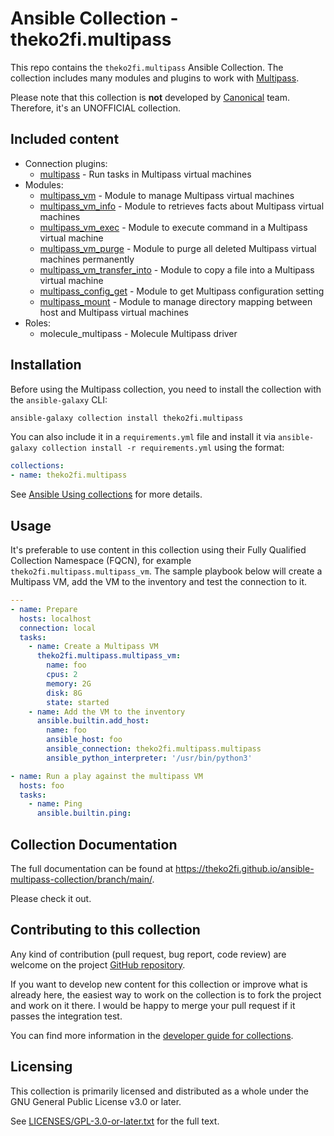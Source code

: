 <!--
Copyright (c) Ansible Project
GNU General Public License v3.0+ (see LICENSES/GPL-3.0-or-later.txt or https://www.gnu.org/licenses/gpl-3.0.txt)
SPDX-License-Identifier: GPL-3.0-or-later
-->

# Ansible Collection - theko2fi.multipass

This repo contains the `theko2fi.multipass` Ansible Collection. The collection includes many modules and plugins to work with [Multipass](https://multipass.run/).

Please note that this collection is **not** developed by [Canonical](https://canonical.com/) team. Therefore, it's an UNOFFICIAL collection.

## Included content

* Connection plugins:
    - [multipass](https://theko2fi.github.io/ansible-multipass-collection/branch/main/multipass_connection.html) - Run tasks in Multipass virtual machines
* Modules:
    - [multipass_vm](https://theko2fi.github.io/ansible-multipass-collection/branch/main/multipass_vm_module.html) - Module to manage Multipass virtual machines
    - [multipass_vm_info](https://theko2fi.github.io/ansible-multipass-collection/branch/main/multipass_vm_info_module.html) - Module to retrieves facts about Multipass virtual machines
    - [multipass_vm_exec](https://theko2fi.github.io/ansible-multipass-collection/branch/main/multipass_vm_exec_module.html) - Module to execute command in a Multipass virtual machine
    - [multipass_vm_purge](https://theko2fi.github.io/ansible-multipass-collection/branch/main/multipass_vm_purge_module.html) - Module to purge all deleted Multipass virtual machines permanently
    - [multipass_vm_transfer_into](https://theko2fi.github.io/ansible-multipass-collection/branch/main/multipass_vm_transfer_into_module.html) - Module to copy a file into a Multipass virtual machine
    - [multipass_config_get](https://theko2fi.github.io/ansible-multipass-collection/branch/main/multipass_config_get_module.html) - Module to get Multipass configuration setting
    - [multipass_mount](https://theko2fi.github.io/ansible-multipass-collection/branch/main/multipass_mount_module.html) - Module to manage directory mapping between host and Multipass virtual machines
* Roles:
    - molecule_multipass - Molecule Multipass driver 

## Installation

Before using the Multipass collection, you need to install the collection with the `ansible-galaxy` CLI:

```bash
ansible-galaxy collection install theko2fi.multipass
```

You can also include it in a `requirements.yml` file and install it via `ansible-galaxy collection install -r requirements.yml` using the format:

```yaml
collections:
- name: theko2fi.multipass
```

See [Ansible Using collections](https://docs.ansible.com/ansible/latest/user_guide/collections_using.html) for more details.

## Usage

It's preferable to use content in this collection using their Fully Qualified Collection Namespace (FQCN), for example `theko2fi.multipass.multipass_vm`. The sample playbook below will create a Multipass VM, add the VM to the inventory and test the connection to it.

```yaml
---
- name: Prepare
  hosts: localhost
  connection: local
  tasks:
    - name: Create a Multipass VM
      theko2fi.multipass.multipass_vm:
        name: foo
        cpus: 2
        memory: 2G
        disk: 8G
        state: started
    - name: Add the VM to the inventory
      ansible.builtin.add_host:
        name: foo
        ansible_host: foo
        ansible_connection: theko2fi.multipass.multipass
        ansible_python_interpreter: '/usr/bin/python3'

- name: Run a play against the multipass VM
  hosts: foo
  tasks:
    - name: Ping
      ansible.builtin.ping:
```

## Collection Documentation

The full documentation can be found at https://theko2fi.github.io/ansible-multipass-collection/branch/main/.

Please check it out.

## Contributing to this collection

Any kind of contribution (pull request, bug report, code review) are welcome on the project [GitHub repository](https://github.com/theko2fi/ansible-multipass-collection).

If you want to develop new content for this collection or improve what is already here, the easiest way to work on the collection is to fork the project and work on it there. I would be happy to merge your pull request if it passes the integration test.

You can find more information in the [developer guide for collections](https://docs.ansible.com/ansible/devel/dev_guide/developing_collections.html#contributing-to-collections).


## Licensing

This collection is primarily licensed and distributed as a whole under the GNU General Public License v3.0 or later.

See [LICENSES/GPL-3.0-or-later.txt](https://github.com/theko2fi/ansible-multipass-collection/blob/main/LICENSE) for the full text.